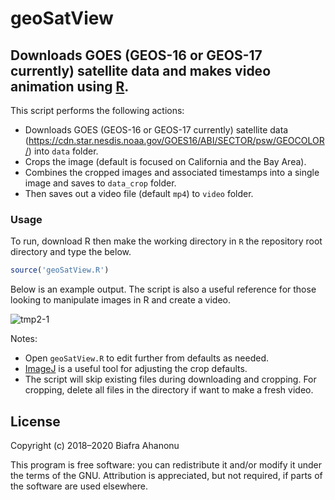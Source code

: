 # geoSatView

## Downloads GOES (GEOS-16 or GEOS-17 currently) satellite data and makes video animation using [R](https://www.r-project.org/).

This script performs the following actions:
- Downloads GOES (GEOS-16 or GEOS-17 currently) satellite data (https://cdn.star.nesdis.noaa.gov/GOES16/ABI/SECTOR/psw/GEOCOLOR/) into `data` folder.
- Crops the image (default is focused on California and the Bay Area).
- Combines the cropped images and associated timestamps into a single image and saves to `data_crop` folder.
- Then saves out a video file (default `mp4`) to `video` folder.

### Usage
To run, download R then make the working directory in `R` the repository root directory and type the below.

```R
source('geoSatView.R')
```

Below is an example output. The script is also a useful reference for those looking to manipulate images in R and create a video.

![tmp2-1](https://user-images.githubusercontent.com/5241605/67650471-471b6180-f8fa-11e9-9731-87a24b11edf4.gif)

Notes:
- Open `geoSatView.R` to edit further from defaults as needed.
- [ImageJ](https://imagej.nih.gov/ij/) is a useful tool for adjusting the crop defaults.
- The script will skip existing files during downloading and cropping. For cropping, delete all files in the directory if want to make a fresh video.

## License

Copyright (c) 2018–2020 Biafra Ahanonu

This program is free software: you can redistribute it and/or modify it under the terms of the GNU. Attribution is appreciated, but not required, if parts of the software are used elsewhere.